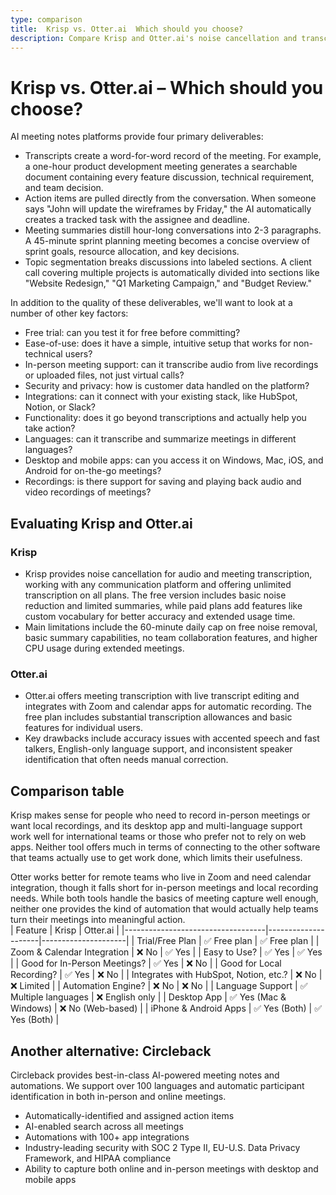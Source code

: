 ```yaml
---
type: comparison
title:  Krisp vs. Otter.ai  Which should you choose?
description: Compare Krisp and Otter.ai's noise cancellation and transcription features, plus discover Circleback as an alternative solution for your audio needs.
---
```


# Krisp vs. Otter.ai – Which should you choose?  
AI meeting notes platforms provide four primary deliverables:  
  
* Transcripts create a word-for-word record of the meeting. For example, a one-hour product development meeting generates a searchable document containing every feature discussion, technical requirement, and team decision.  
* Action items are pulled directly from the conversation. When someone says "John will update the wireframes by Friday," the AI automatically creates a tracked task with the assignee and deadline.  
* Meeting summaries distill hour-long conversations into 2-3 paragraphs. A 45-minute sprint planning meeting becomes a concise overview of sprint goals, resource allocation, and key decisions.  
* Topic segmentation breaks discussions into labeled sections. A client call covering multiple projects is automatically divided into sections like "Website Redesign," "Q1 Marketing Campaign," and "Budget Review."  
  
In addition to the quality of these deliverables, we'll want to look at a number of other key factors:  
  
* Free trial: can you test it for free before committing?  
* Ease-of-use: does it have a simple, intuitive setup that works for non-technical users?  
* In-person meeting support: can it transcribe audio from live recordings or uploaded files, not just virtual calls?  
* Security and privacy: how is customer data handled on the platform?  
* Integrations: can it connect with your existing stack, like HubSpot, Notion, or Slack?  
* Functionality: does it go beyond transcriptions and actually help you take action?  
* Languages: can it transcribe and summarize meetings in different languages?  
* Desktop and mobile apps: can you access it on Windows, Mac, iOS, and Android for on-the-go meetings?  
* Recordings: is there support for saving and playing back audio and video recordings of meetings?    
## Evaluating Krisp and Otter.ai  
### Krisp
* Krisp provides noise cancellation for audio and meeting transcription, working with any communication platform and offering unlimited transcription on all plans. The free version includes basic noise reduction and limited summaries, while paid plans add features like custom vocabulary for better accuracy and extended usage time.
* Main limitations include the 60-minute daily cap on free noise removal, basic summary capabilities, no team collaboration features, and higher CPU usage during extended meetings.

### Otter.ai
* Otter.ai offers meeting transcription with live transcript editing and integrates with Zoom and calendar apps for automatic recording. The free plan includes substantial transcription allowances and basic features for individual users.
* Key drawbacks include accuracy issues with accented speech and fast talkers, English-only language support, and inconsistent speaker identification that often needs manual correction.  
## Comparison table    
Krisp makes sense for people who need to record in-person meetings or want local recordings, and its desktop app and multi-language support work well for international teams or those who prefer not to rely on web apps. Neither tool offers much in terms of connecting to the other software that teams actually use to get work done, which limits their usefulness.

Otter works better for remote teams who live in Zoom and need calendar integration, though it falls short for in-person meetings and local recording needs. While both tools handle the basics of meeting capture well enough, neither one provides the kind of automation that would actually help teams turn their meetings into meaningful action.  
| Feature                           | Krisp               | Otter.ai            |
|-----------------------------------|---------------------|---------------------|
| Trial/Free Plan                   | ✅ Free plan        | ✅ Free plan        |
| Zoom & Calendar Integration       | ❌ No               | ✅ Yes              |
| Easy to Use?                      | ✅ Yes              | ✅ Yes              |
| Good for In-Person Meetings?      | ✅ Yes              | ❌ No               |
| Good for Local Recording?         | ✅ Yes              | ❌ No               |
| Integrates with HubSpot, Notion, etc.? | ❌ No           | ❌ Limited          |
| Automation Engine?                | ❌ No               | ❌ No               |
| Language Support                  | ✅ Multiple languages | ❌ English only  |
| Desktop App                       | ✅ Yes (Mac & Windows) | ❌ No (Web-based) |
| iPhone & Android Apps             | ✅ Yes (Both)       | ✅ Yes (Both)       |  
## Another alternative: Circleback  
Circleback provides best-in-class AI-powered meeting notes and automations. We support over 100 languages and automatic participant identification in both in-person and online meetings.  
  
* Automatically-identified and assigned action items  
* AI-enabled search across all meetings  
* Automations with 100+ app integrations  
* Industry-leading security with SOC 2 Type II, EU-U.S. Data Privacy Framework, and HIPAA compliance  
* Ability to capture both online and in-person meetings with desktop and mobile apps  